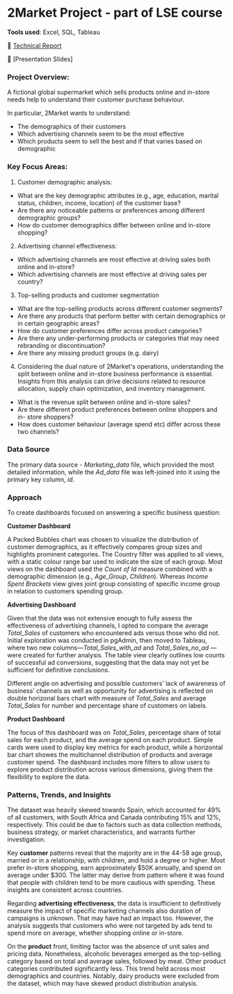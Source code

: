 # 2Market Project - part of LSE course

**Tools used**: Excel, SQL, Tableau

📂 [Technical Report](Cepure_Jurgita_.pdf)

📂 [Presentation Slides]

### Project Overview:
A fictional global supermarket which sells products online and in-store needs help to understand their customer purchase behaviour.

In particular, 2Market wants to understand:
- The demographics of their customers 
- Which advertising channels seem to be the most effective
- Which products seem to sell the best and if that varies based on demographic

### Key Focus Areas:
1. Customer demographic analysis:
- What are the key demographic attributes (e.g., age, education, marital
status, children, income, location) of the customer base?
- Are there any noticeable patterns or preferences among different
demographic groups?
- How do customer demographics differ between online and in-store
shopping?
2. Advertising channel effectiveness:
- Which advertising channels are most effective at driving sales both
online and in-store?
- Which advertising channels are most effective at driving sales per
country?
3. Top-selling products and customer segmentation
- What are the top-selling products across different customer segments?
- Are there any products that perform better with certain demographics or
in certain geographic areas?
- How do customer preferences differ across product categories?
- Are there any under-performing products or categories that may need
rebranding or discontinuation?
- Are there any missing product groups (e.g. dairy)
4. Considering the dual nature of 2Market's operations, understanding the split
between online and in-store business performance is essential. Insights from
this analysis can drive decisions related to resource allocation, supply chain
optimization, and inventory management.
- What is the revenue split between online and in-store sales?
- Are there different product preferences between online shoppers and in-
store shoppers?
- How does customer behaviour (average spend etc) differ across these
two channels?

### Data Source
The primary data source - *Marketing_data* file, which provided the most detailed information, while the *Ad_data* file was left-joined into it using the primary key column, *id*.

### Approach 
To create dashboards focused on answering a specific business question:

**Customer Dashboard**

A Packed Bubbles chart was chosen to visualize the distribution of customer demographics, as it effectively compares group sizes and highlights prominent categories. The Country filter was applied to all views, with a static colour range bar used to indicate the size of each group. Most views on the dashboard used the *Count of Id* measure combined with a demographic dimension (e.g., *Age_Group*, *Children*). Whereas *Income Spent Brackets* view gives joint group consisting of specific income group in relation to customers spending group.

**Advertising Dashboard**

Given that the data was not extensive enough to fully assess the effectiveness of advertising channels, I opted to compare the average *Total_Sales* of customers who encountered ads versus those who did not. Initial exploration was conducted in pgAdmin, then moved to Tableau, where two new columns—*Total_Sales_with_ad* and *Total_Sales_no_ad* —were created for further analysis. The table view clearly outlines low counts of successful ad conversions, suggesting that the data may not yet be sufficient for definitive conclusions.

Different angle on advertising and possible customers’ lack of awareness of business’ channels as well as opportunity for advertising is reflected on double horizonal bars chart with measure of *Total_Sales* and average *Total_Sales* for number and percentage share of customers on labels.

**Product Dashboard**

The focus of this dashboard was on *Total_Sales*, percentage share of total sales for each product, and the average spend on each product. Simple cards were used to display key metrics for each product, while a horizontal bar chart showes the multichannel distribution of products and average customer spend. The dashboard includes more filters to allow users to explore product distribution across various dimensions, giving them the flexibility to explore the data.

### Patterns, Trends, and Insights

The dataset was heavily skewed towards Spain, which accounted for 49% of all customers, with South Africa and Canada contributing 15% and 12%, respectively. This could be due to factors such as data collection methods, business strategy, or market characteristics, and warrants further investigation.

Key **customer** patterns reveal that the majority are in the 44-58 age group, married or in a relationship, with children, and hold a degree or higher. Most prefer in-store shopping, earn approximately $50K annually, and spend on average under $300. The latter may derive from pattern where it was found that people with children tend to be more cautious with spending. These insights are consistent across countries.

Regarding **advertising effectiveness**, the data is insufficient to definitively measure the impact of specific marketing channels also duration of campaigns is unknown. That may have had an impact too. However, the analysis suggests that customers who were not targeted by ads tend to spend more on average, whether shopping online or in-store.

On the **product** front, limiting factor was the absence of unit sales and pricing data. Nonetheless, alcoholic beverages emerged as the top-selling category based on total and average sales, followed by meat. Other product categories contributed significantly less. This trend held across most demographics and countries. Notably, dairy products were excluded from the dataset, which may have skewed product distribution analysis.
